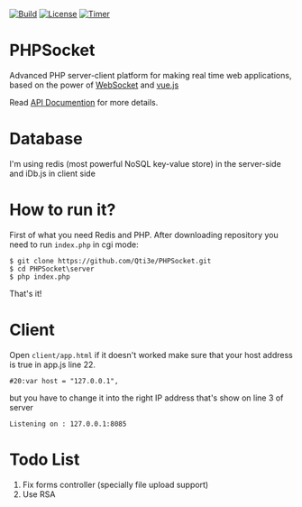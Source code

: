 [![Build](https://img.shields.io/wercker/ci/wercker/docs.svg?maxAge=2592000)]()
[![License](https://img.shields.io/aur/license/yaourt.svg?maxAge=2592000)]()
[![Timer](https://img.shields.io/badge/Relace-V0.5Beta-blue.svg)](https://github.com/Qti3e/PHPSocket/releases/tag/0.5-beta)

# PHPSocket
Advanced PHP server-client platform for making real time web applications, based on the power of [WebSocket](https://en.wikipedia.org/wiki/WebSocket) and [vue.js](https://vuejs.org/)

Read [API Documention](http://qti3e.github.io/PHPSocket/docs/) for more details.

# Database
I'm using redis (most powerful NoSQL key-value store) in the server-side and iDb.js in client side

# How to run it?
First of what you need Redis and PHP.
After downloading repository you need to run ```index.php``` in cgi mode:
```
$ git clone https://github.com/Qti3e/PHPSocket.git
$ cd PHPSocket\server
$ php index.php
```
That's it!
# Client
Open ```client/app.html``` if it doesn't worked make sure that your host address is true in app.js line 22.

```#20:var host = "127.0.0.1",```

but you have to change it into the right IP address that's show on line 3 of server

```Listening on : 127.0.0.1:8085```

# Todo List
1. Fix forms controller (specially file upload support)
2. Use RSA